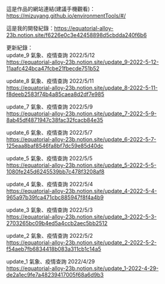 這是作品的網站連結(建議手機觀看)：https://mizuyang.github.io/environmentTools/#/

這是我的開發紀錄：https://equatorial-alloy-23b.notion.site/f6226e0c3e42458898d5cbdda240f6b6

更新紀錄：<br />
update_9 氣象、疫情查詢 2022/5/12
<br />
https://equatorial-alloy-23b.notion.site/update_9-2022-5-12-11aafc424bca47fcbe21fbecde751b52

update_8 氣象、疫情查詢 2022/5/11
<br />
https://equatorial-alloy-23b.notion.site/update_8-2022-5-11-f8deeb2583f74b4a85caea8d2df7e985

update_7 氣象、疫情查詢 2022/5/9
<br />
https://equatorial-alloy-23b.notion.site/update_7-2022-5-9-8ab45df4871947c38fac32fcacb84e35

update_6 氣象、疫情查詢 2022/5/7
<br />
https://equatorial-alloy-23b.notion.site/update_6-2022-5-7-125eaa8baf8546fa8bf7dc59e85d40dc

update_5 氣象、疫情查詢 2022/5/5
<br />
https://equatorial-alloy-23b.notion.site/update_5-2022-5-5-1080fe245d6245539bb7c478f3208af8

update_4 氣象、疫情查詢 2022/5/4
<br />
https://equatorial-alloy-23b.notion.site/update_4-2022-5-4-965a97b39fca471cbc885947f8f4a4b9

update_3 氣象、疫情查詢 2022/5/3
<br />
https://equatorial-alloy-23b.notion.site/update_3-2022-5-3-2703265bc09b4ed5a4ccb2aec5bb2512

update_2 氣象、疫情查詢 2022/5/2 
<br />
https://equatorial-alloy-23b.notion.site/update_2-2022-5-2-f54aeb7fb6834418b083a311cb1c14a5

update_1 氣象、疫情查詢 2022/4/29 
<br />
https://equatorial-alloy-23b.notion.site/update_1-2022-4-29-de2a1ec9fe7a48239417005f68a6d9b3